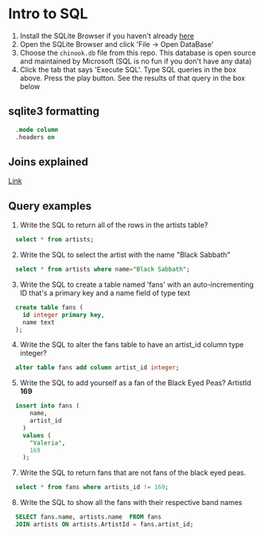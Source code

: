 # Intro to SQL

1. Install the SQLite Browser if you haven't already [here](http://sqlitebrowser.org/)
2. Open the SQLite Browser and click 'File -> Open DataBase'
3. Choose the `chinook.db` file from this repo. This database is open source and maintained by Microsoft (SQL is no fun if you don't have any data)
4. Click the tab that says 'Execute SQL'. Type SQL queries in the box above. Press the play button. See the results of that query in the box below

## sqlite3 formatting

```sql
  .mode column
  .headers on
```

## Joins explained

[Link](http://blog.seldomatt.com/blog/2012/10/17/about-sql-joins-the-3-ring-binder-model/)

## Query examples

1. Write the SQL to return all of the rows in the artists table?
```SQL
  select * from artists;
```

2. Write the SQL to select the artist with the name "Black Sabbath"

```SQL
  select * from artists where name="Black Sabbath";
```

3. Write the SQL to create a table named 'fans' with an auto-incrementing ID that's a primary key and a name field of type text

```sql
  create table fans (
    id integer primary key,
    name text
  );
```

4. Write the SQL to alter the fans table to have an artist_id column type integer?

```sql
  alter table fans add column artist_id integer;
```

5. Write the SQL to add yourself as a fan of the Black Eyed Peas? ArtistId **169**

```sql
  insert into fans (
      name,
      artist_id
    )
    values (
      "Valeria",
      169
    );
```


7. Write the SQL to return fans that are not fans of the black eyed peas.

```sql
  select * from fans where artists_id != 169;
```

8. Write the SQL to show all the fans with their respective band names

```sql
  SELECT fans.name, artists.name  FROM fans
  JOIN artists ON artists.ArtistId = fans.artist_id;
```

